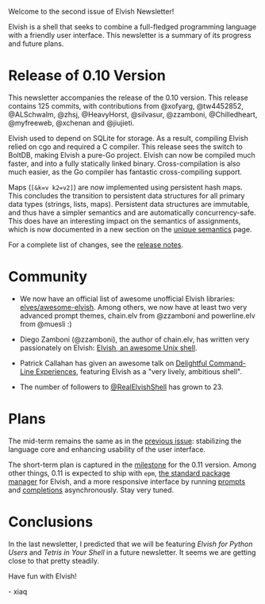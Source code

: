 Welcome to the second issue of Elvish Newsletter!

Elvish is a shell that seeks to combine a full-fledged programming language
with a friendly user interface. This newsletter is a summary of its progress
and future plans.


# Release of 0.10 Version

This newsletter accompanies the release of the 0.10 version. This release
contains 125 commits, with contributions from @xofyarg, @tw4452852, @ALSchwalm,
@zhsj, @HeavyHorst, @silvasur, @zzamboni, @Chilledheart, @myfreeweb, @xchenan
and @jiujieti.

Elvish used to depend on SQLite for storage. As a result, compiling Elvish
relied on cgo and required a C compiler. This release sees the switch to
BoltDB, making Elvish a pure-Go project. Elvish can now be compiled much
faster, and into a fully statically linked binary. Cross-compilation is also
much easier, as the Go compiler has fantastic cross-compiling support.

Maps (`[&k=v k2=v2]`) are now implemented using persistent hash maps. This
concludes the transition to persistent data structures for all primary data
types (strings, lists, maps). Persistent data structures are immutable, and
thus have a simpler semantics and are automatically concurrency-safe. This
does have an interesting impact on the semantics of assignments, which is now
documented in a new section on the [unique
semantics](/learn/unique-semantics.html) page.

For a complete list of changes, see the [release notes](0.10-release-notes.html).


# Community

*   We now have an official list of awesome unofficial Elvish libraries:
    [elves/awesome-elvish](https://github.com/elves/awesome-elvish). Among
    others, we now have at least two very advanced prompt themes, chain.elv
    from @zzamboni and powerline.elv from @muesli :)

*   Diego Zamboni (@zzamboni), the author of chain.elv, has written very
    passionately on Elvish: [Elvish, an awesome Unix
    shell](http://zzamboni.org/post/elvish-an-awesome-unix-shell/).

*   Patrick Callahan has given an awesome talk on [Delightful Command-Line
    Experiences](https://dl.elvish.io/resources/callahan-delightful-commandline-experiences.pdf),
    featuring Elvish as a "very lively, ambitious shell".

*   The number of followers to
    [@RealElvishShell](https://twitter.com/RealElvishShell/) has grown to 23.


# Plans

The mid-term remains the same as in the [previous
issue](newsletter-july-2017.html): stabilizing the language core and enhancing
usability of the user interface.

The short-term plan is captured in the
[milestone](https://github.com/elves/elvish/milestone/3) for the 0.11 version.
Among other things, 0.11 is expected to ship with `epm`, [the standard package
manager](https://github.com/elves/elvish/issues/239) for Elvish, and a more
responsive interface by running
[prompts](https://github.com/elves/elvish/issues/482) and
[completions](https://github.com/elves/elvish/issues/483) asynchronously. Stay
very tuned.


# Conclusions

In the last newsletter, I predicted that we will be featuring *Elvish for
Python Users* and *Tetris in Your Shell* in a future newsletter. It seems we
are getting close to that pretty steadily.

Have fun with Elvish!

\- xiaq
